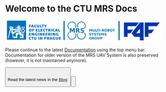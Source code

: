 # Welcome to the CTU MRS Docs

![](./logos.png)

Please continue to the latest [Documentation](/docs/introduction) using the top menu bar.
Documentation for older version of the MRS UAV System is also preserved (however, it is not maintained anymore).

<Button label="🔗 Documentation" link="/docs/introduction" block /><br />

Read the latest news in the [Blog](/blog):

<Button label="🔗 Blog" link="/blog" block /><br />
